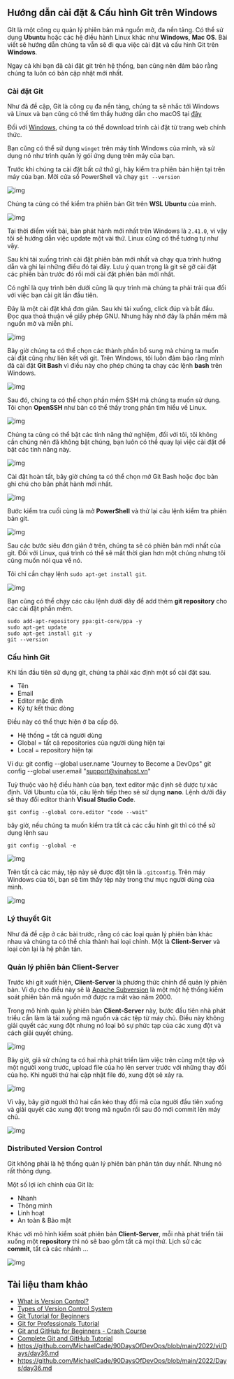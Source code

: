 ## Hướng dẫn cài đặt & Cấu hình Git trên Windows

GIt là một công cụ quản lý phiên bản mã nguồn mở, đa nền tảng. Có thể sử dụng **Ubuntu** hoặc các hệ điều hành Linux khác như **Windows**, **Mac OS**. Bài viết sẽ hướng dẫn chúng ta vẫn sẽ đi qua việc cài đặt và cấu hình Git trên **Windows**.

Ngay cả khi bạn đã cài đặt git trên hệ thống, bạn cũng nên đảm bảo rằng chúng ta luôn có bản cập nhật mới nhất.

### Cài đặt Git

Như đã đề cập, Git là công cụ đa nền tảng, chúng ta sẽ nhắc tới Windows và Linux và bạn cũng có thể tìm thấy hướng dẫn cho macOS tại [đây](https://git-scm.com/book/en/v2/Getting-Started-Installing-Git)

Đối với [Windows](https://git-scm.com/download/win), chúng ta có thể download trình cài đặt từ trang web chính thức.

Bạn cũng có thể sử dụng `winget` trên máy tính Windows của mình, và sử dụng nó như trình quản lý gói ứng dụng trên máy của bạn.

Trước khi chúng ta cài đặt bất cứ thứ gì, hãy kiểm tra phiên bản hiện tại trên máy của bạn. Mởi cửa sổ PowerShell và chạy `git --version`

![img](/Image/Git-Windows01.png)

Chúng ta cũng có thể kiểm tra phiên bản Git trên **WSL Ubuntu** của mình.

![img](/Image/Git-Windows02.png)

Tại thời điểm viết bài, bản phát hành mới nhất trên Windows là `2.41.0`, vì vậy tôi sẽ hướng dẫn việc update một vài thứ. Linux cũng có thể tương tự như vậy.

Sau khi tải xuống trình cài đặt phiên bản mới nhất và chạy qua trình hướng dẫn và ghi lại những điều đó tại đây. Lưu ý quan trọng là git sẽ gỡ cài đặt các phiên bản trước đó rồi mới cài đặt phiên bản mới nhất.

Có nghĩ là quy trình bên dưới cũng là quy trình mà chúng ta phải trải qua đối với việc bạn cài git lần đầu tiên.

Đây là một cài đặt khá đơn giản. Sau khi tài xuống, click đúp và bắt đầu. Đọc qua thoả thuận về giấy phép GNU. Nhưng hãy nhớ đây là phần mềm mã nguồn mở và miễn phí.

![img](/Image/Git-Windows03.png)

Bây giờ chúng ta có thể chọn các thành phần bổ sung mà chúng ta muốn cài đặt cũng như liên kết với git. Trên Windows, tôi luôn đảm bảo rằng mình đã cài đặt **Git Bash** vì điều này cho phép chúng ta chạy các lệnh **bash** trên Windows.

![img](/Image/Git-Windows04.png)

Sau đó, chúng ta có thể chọn phần mềm SSH mà chúng ta muốn sử dụng. Tôi chọn **OpenSSH** như bản có thể thấy trong phần tìm hiểu về Linux.

![img](/Image/Git-Windows05.png)

Chúng ta cũng có thể bật các tính năng thử nghiệm, đối với tôi, tôi không cần chúng nên đã không bật chúng, bạn luôn có thể quay lại việc cài đặt để bật các tính năng này.

![img](/Image/Git-Windows06.png)

Cài đặt hoàn tất, bây giờ chúng ta có thể chọn mở Git Bash hoặc đọc bản ghi chú cho bản phát hành mới nhất.

![img](/Image/Git-Windows07.png)

Bước kiểm tra cuối cùng là mở **PowerShell** và thử lại câu lệnh kiểm tra phiên bản git.

![img](/Image/Git-Windows08.png)

Sau các bước siêu đơn giản ở trên, chúng ta sẽ có phiên bản mới nhất của git. Đối với Linux, quá trình có thể sẽ mất thời gian hơn một chúng nhưng tôi cũng muốn nói qua về nó.

Tôi chỉ cần chạy lệnh `sudo apt-get install git`.

![img](/Image/Git-linux01.png)

Bạn cũng có thể chạy các câu lệnh dưới dây để add thêm **git repository** cho các cài đặt phần mềm.

```
sudo add-apt-repository ppa:git-core/ppa -y
sudo apt-get update
sudo apt-get install git -y
git --version
```

### Cấu hình Git

Khi lần đầu tiên sử dụng git, chúng ta phải xác định một số cài đặt sau.

- Tên
- Email
- Editor mặc định
- Ký tự kết thúc dòng

Điều này có thể thực hiện ở ba cấp độ.

- Hệ thống = tất cả người dùng
- Global = tất cả repositories của người dùng hiện tại
- Local = repository hiện tại 

Ví dụ:
    git config --global user.name "Journey to Become a DevOps"
    git config --global user.email "support@vinahost.vn"

Tuỳ thuộc vào hệ điều hành của bạn, text editor mặc định sẽ được tự xác định. Với Ubuntu của tôi, câu lệnh tiếp theo sẽ sử dụng **nano**. Lệnh dưới đây sẽ thay đổi editor thành **Visual Studio Code**.

`git config --global core.editor "code --wait"`

bây giờ, nếu chúng ta muốn kiểm tra tất cả các cầu hình git thì có thể sử dụng lệnh sau 

`git config --global -e`

![img](/Image/Git-linux02.png)

Trên tất cả các máy, tệp này sẽ được đặt tên là `.gitconfig`. Trên máy Windows của tôi, bạn sẽ tìm thấy tệp này trong thư mục người dùng của mình.

![img](/Image/Git-linux03.png)

### Lý thuyết Git

Như đã đề cập ở các bài trước, rằng có các loại quản lý phiên bản khác nhau và chúng ta có thể chia thành hai loại chính. Một là **Client-Server** và loại còn lại là hệ phân tán.

### Quản lý phiên bản Client-Server 

Trước khi git xuất hiện, **Client-Server** là phương thức chính để quản lý phiên bản. Ví dụ cho điều này sẽ là [Apache Subversion](https://subversion.apache.org/) là một một hệ thống kiểm soát phiên bản mã nguồn mở được ra mắt vào năm 2000.

Trong mô hình quản lý phiên bản **Client-Server** này, bước đầu tiên nhà phát triểu cần làm là tải xuống mã nguồn và các tệp từ máy chủ. Điều này không giải quyết các xung đột nhưng nó loại bỏ sự phức tạp của các xung đột và cách giải quyết chúng.

![img](/Image/Git04.png)

Bây giờ, giả sử chúng ta có hai nhà phát triển làm việc trên cùng một tệp và một người xong trước, upload file của họ lên server trước với những thay đổi của họ. Khi người thứ hai cập nhật file đó, xung đột sẽ xảy ra.

![img](/Image/Git05.png)

Vì vậy, bây giờ người thứ hai cần kéo thay đổi mã của người đầu tiên xuống và giải quyết các xung đột trong mã nguồn rồi sau đó mới commit lên máy chủ.

![img](/Image/Git06.png)

### Distributed Version Control

Git không phải là hệ thống quản lý phiên bản phân tán duy nhất. Nhưng nó rất thông dụng.

Một số lợi ích chính của Git là:

- Nhanh
- Thông minh
- Linh hoạt
- An toàn & Bảo mật

Khác với mô hình kiểm soát phiên bản **Client-Server**, mỗi nhà phát triển tải xuống một **repository** thì nó sẽ bao gồm tất cả mọi thứ. Lịch sử các **commit**, tất cả các nhánh ...

![img](/Image/Git07.png)

## Tài liệu tham khảo

- [What is Version Control?](https://www.youtube.com/watch?v=Yc8sCSeMhi4)
- [Types of Version Control System](https://www.youtube.com/watch?v=kr62e_n6QuQ)
- [Git Tutorial for Beginners](https://www.youtube.com/watch?v=8JJ101D3knE&t=52s)
- [Git for Professionals Tutorial](https://www.youtube.com/watch?v=Uszj_k0DGsg)
- [Git and GitHub for Beginners - Crash Course](https://www.youtube.com/watch?v=RGOj5yH7evk&t=8s)
- [Complete Git and GitHub Tutorial](https://www.youtube.com/watch?v=apGV9Kg7ics)
- https://github.com/MichaelCade/90DaysOfDevOps/blob/main/2022/vi/Days/day36.md
- https://github.com/MichaelCade/90DaysOfDevOps/blob/main/2022/Days/day36.md